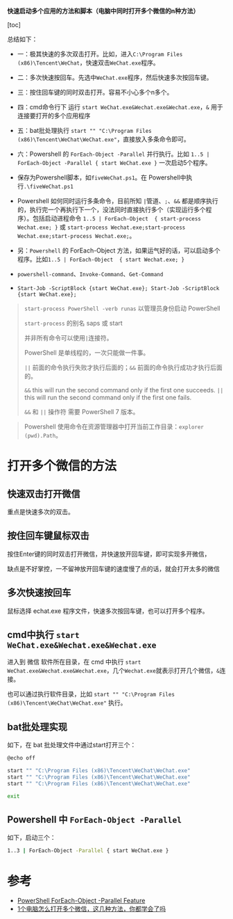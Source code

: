 **快速启动多个应用的方法和脚本（电脑中同时打开多个微信的n种方法）**

[toc]

总结如下：

- 一：极其快速的多次双击打开。比如，进入`C:\Program Files (x86)\Tencent\WeChat`，快速双击`WeChat.exe`程序。

- 二：多次快速按回车。先选中`WeChat.exe`程序，然后快速多次按回车键。

- 三：按住回车键的同时双击打开。容易不小心多个n多个。

- 四：cmd命令行下 运行 `start WeChat.exe&Wechat.exe&Wechat.exe`，`&` 用于连接要打开的多个应用程序

- 五：bat批处理执行 `start "" "C:\Program Files (x86)\Tencent\WeChat\WeChat.exe"`，直接放入多条命令即可。

- 六：Powershell 的 `ForEach-Object -Parallel` 并行执行。比如 `1..5 | ForEach-Object -Parallel { start WeChat.exe }` 一次启动5个程序。

- 保存为Powershell脚本，如`fiveWeChat.ps1`。在 Powershell中执行`.\fiveWeChat.ps1`

- Powershell 如何同时运行多条命令，目前所知 `|`管道、`;`、`&&` 都是顺序执行的，执行完一个再执行下一个，没法同时直接执行多个（实现运行多个程序）。包括启动进程命令 `1..5 | ForEach-Object  { start-process Wechat.exe; }` 或 `start-process Wechat.exe;start-process Wechat.exe;start-process Wechat.exe;`。

- 另：`Powershell` 的 ForEach-Object 方法，如果运气好的话，可以启动多个程序。比如`1..5 | ForEach-Object  { start Wechat.exe; }`

- `powershell-command`、`Invoke-Command`、`Get-Command`

- `Start-Job -ScriptBlock {start WeChat.exe}; Start-Job -ScriptBlock {start WeChat.exe};`

> `start-process PowerShell -verb runas` 以管理员身份启动 PowerShell
>
> `start-process` 的别名 saps 或 start
> 
> 并非所有命令可以使用`|`连接符。
> 
> PowerShell 是单线程的，一次只能做一件事。
> 
> `||` 前面的命令执行失败才执行后面的；`&&` 前面的命令执行成功才执行后面的。
> 
> `&&` this will run the second command only if the first one succeeds.
> `||` this will run the second command only if the first one fails.
> 
> `&&` 和 `||` 操作符 需要 PowerShell 7 版本。

> Powershell 使用命令在资源管理器中打开当前工作目录：`explorer (pwd).Path`。

# 打开多个微信的方法

## 快速双击打开微信

重点是快速多次的双击。

## 按住回车键鼠标双击

按住Enter键的同时双击打开微信，并快速放开回车键，即可实现多开微信，

缺点是不好掌控，一不留神放开回车键的速度慢了点的话，就会打开太多的微信

## 多次快速按回车

鼠标选择 echat.exe 程序文件，快速多次按回车键，也可以打开多个程序。

## cmd中执行 `start WeChat.exe&Wechat.exe&Wechat.exe`

进入到 微信 软件所在目录，在 cmd 中执行 `start WeChat.exe&Wechat.exe&Wechat.exe`，几个`Wechat.exe`就表示打开几个微信，`&`连接。

也可以通过执行软件目录，比如 `start "" "C:\Program Files (x86)\Tencent\WeChat\WeChat.exe"` 执行。

## bat批处理实现

如下，在 bat 批处理文件中通过start打开三个：

```sh
@echo off

start "" "C:\Program Files (x86)\Tencent\WeChat\WeChat.exe"
start "" "C:\Program Files (x86)\Tencent\WeChat\WeChat.exe"
start "" "C:\Program Files (x86)\Tencent\WeChat\WeChat.exe"

exit
```

## Powershell 中 `ForEach-Object -Parallel`

如下，启动三个：

```sh
1..3 | ForEach-Object -Parallel { start WeChat.exe }
```


# 参考

- [PowerShell ForEach-Object -Parallel Feature](https://devblogs.microsoft.com/powershell/powershell-foreach-object-parallel-feature/)
- [1个电脑怎么打开多个微信，这几种方法，你都学会了吗](https://zhuanlan.zhihu.com/p/610922905)
